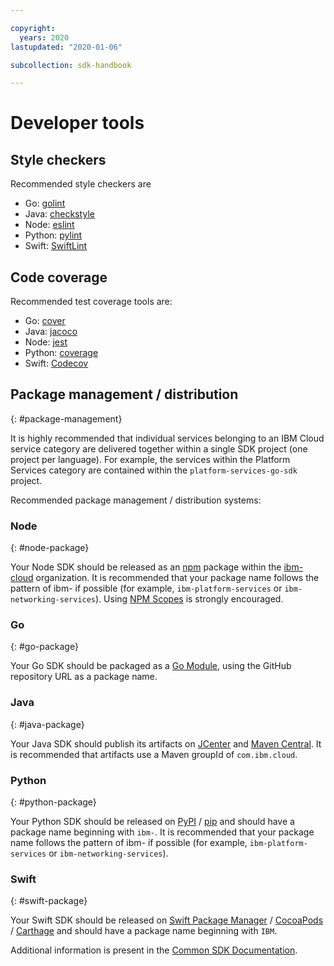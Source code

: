 ```yaml
---

copyright:
  years: 2020
lastupdated: "2020-01-06"

subcollection: sdk-handbook

---
```


# Developer tools

## Style checkers

Recommended style checkers are

- Go: [golint](https://github.com/golang/lint)
- Java: [checkstyle](http://checkstyle.sourceforge.net/)
- Node: [eslint](https://eslint.org/)
- Python: [pylint](https://www.pylint.org/)
- Swift: [SwiftLint](https://github.com/realm/SwiftLint)

## Code coverage

Recommended test coverage tools are:

- Go: [cover](https://golang.org/cmd/cover/)
- Java: [jacoco](http://www.jacoco.org/jacoco/trunk/index.html)
- Node: [jest](https://jestjs.io/)
- Python: [coverage](https://pypi.python.org/pypi/coverage)
- Swift: [Codecov](https://codecov.io/)

## Package management / distribution
{: #package-management}

It is highly recommended that individual services belonging to an IBM Cloud service category are delivered together within a single SDK project (one project per language). For example, the services within the Platform Services category are contained within the `platform-services-go-sdk` project.

Recommended package management / distribution systems:

### Node
{: #node-package}

Your Node SDK should be released as an [npm](https://www.npmjs.com/) package within the [ibm-cloud](https://www.npmjs.com/org/ibm-cloud) organization. It is recommended that your package name follows the pattern of ibm-<service-category> if possible (for example, `ibm-platform-services` or `ibm-networking-services`). Using [NPM Scopes](/docs/sdk-handbook?topic=sdk-handbook-node#node-publishing) is strongly encouraged.

### Go
{: #go-package}

Your Go SDK should be packaged as a [Go Module](https://blog.golang.org/using-go-modules), using the GitHub repository URL as a package name.

### Java
{: #java-package}

Your Java SDK should publish its artifacts on [JCenter](https://bintray.com/bintray/jcenter) and [Maven Central](https://search.maven.org/).  It is recommended that artifacts use a Maven groupId of `com.ibm.cloud`.

### Python
{: #python-package}

Your Python SDK should be released on [PyPI](https://pypi.python.org/) / [pip](https://pypi.python.org/pypi/pip) and should have a package name beginning with `ibm-`. It is recommended that your package name follows the pattern of ibm-<service-category> if possible (for example, `ibm-platform-services` or `ibm-networking-services`).

### Swift
{: #swift-package}

Your Swift SDK should be released on [Swift Package Manager](https://swift.org/package-manager/) / [CocoaPods](https://cocoapods.org/) / [Carthage](https://github.com/Carthage/Carthage) and should have a package name beginning with `IBM`.

Additional information is present in the [Common SDK Documentation](https://github.com/IBM/ibm-cloud-sdk-common).
